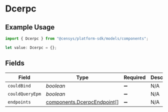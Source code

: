# Dcerpc

## Example Usage

```typescript
import { Dcerpc } from "@censys/platform-sdk/models/components";

let value: Dcerpc = {};
```

## Fields

| Field                                                                    | Type                                                                     | Required                                                                 | Description                                                              |
| ------------------------------------------------------------------------ | ------------------------------------------------------------------------ | ------------------------------------------------------------------------ | ------------------------------------------------------------------------ |
| `couldBind`                                                              | *boolean*                                                                | :heavy_minus_sign:                                                       | N/A                                                                      |
| `couldQueryEpm`                                                          | *boolean*                                                                | :heavy_minus_sign:                                                       | N/A                                                                      |
| `endpoints`                                                              | [components.DcerpcEndpoint](../../models/components/dcerpcendpoint.md)[] | :heavy_minus_sign:                                                       | N/A                                                                      |